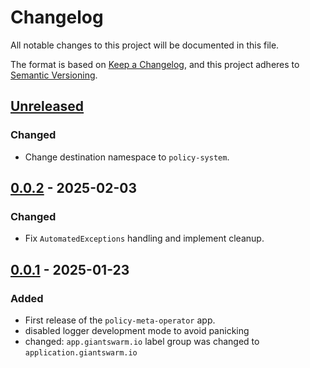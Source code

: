 # Changelog

All notable changes to this project will be documented in this file.

The format is based on [Keep a Changelog](https://keepachangelog.com/en/1.0.0/),
and this project adheres to [Semantic Versioning](https://semver.org/spec/v2.0.0.html).

## [Unreleased]

### Changed

- Change destination namespace to `policy-system`.

## [0.0.2] - 2025-02-03

### Changed

- Fix `AutomatedExceptions` handling and implement cleanup.

## [0.0.1] - 2025-01-23

### Added

- First release of the `policy-meta-operator` app.
- disabled logger development mode to avoid panicking
- changed: `app.giantswarm.io` label group was changed to `application.giantswarm.io`

[Unreleased]: https://github.com/giantswarm/policy-meta-operator/compare/v0.0.2...HEAD
[0.0.2]: https://github.com/giantswarm/policy-meta-operator/compare/v0.0.1...v0.0.2
[0.0.1]: https://github.com/giantswarm/policy-meta-operator/releases/tag/v0.0.1
